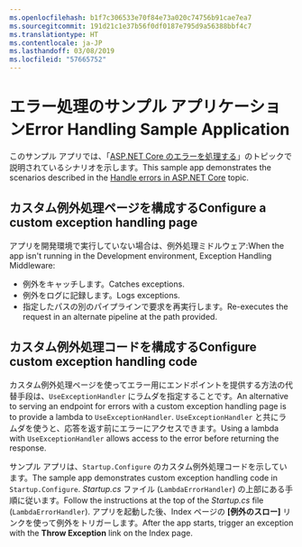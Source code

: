 ```yaml
---
ms.openlocfilehash: b1f7c306533e70f84e73a020c74756b91cae7ea7
ms.sourcegitcommit: 191d21c1e37b56f0df0187e795d9a56388bbf4c7
ms.translationtype: HT
ms.contentlocale: ja-JP
ms.lasthandoff: 03/08/2019
ms.locfileid: "57665752"
---
```

# <a name="error-handling-sample-application"></a><span data-ttu-id="e9caf-101">エラー処理のサンプル アプリケーション</span><span class="sxs-lookup"><span data-stu-id="e9caf-101">Error Handling Sample Application</span></span>

<span data-ttu-id="e9caf-102">このサンプル アプリでは、「[ASP.NET Core のエラーを処理する](https://docs.microsoft.com/aspnet/core/fundamentals/error-handling)」のトピックで説明されているシナリオを示します。</span><span class="sxs-lookup"><span data-stu-id="e9caf-102">This sample app demonstrates the scenarios described in the [Handle errors in ASP.NET Core](https://docs.microsoft.com/aspnet/core/fundamentals/error-handling) topic.</span></span>

## <a name="configure-a-custom-exception-handling-page"></a><span data-ttu-id="e9caf-103">カスタム例外処理ページを構成する</span><span class="sxs-lookup"><span data-stu-id="e9caf-103">Configure a custom exception handling page</span></span>

<span data-ttu-id="e9caf-104">アプリを開発環境で実行していない場合は、例外処理ミドルウェア:</span><span class="sxs-lookup"><span data-stu-id="e9caf-104">When the app isn't running in the Development environment, Exception Handling Middleware:</span></span>

* <span data-ttu-id="e9caf-105">例外をキャッチします。</span><span class="sxs-lookup"><span data-stu-id="e9caf-105">Catches exceptions.</span></span>
* <span data-ttu-id="e9caf-106">例外をログに記録します。</span><span class="sxs-lookup"><span data-stu-id="e9caf-106">Logs exceptions.</span></span>
* <span data-ttu-id="e9caf-107">指定したパスの別のパイプラインで要求を再実行します。</span><span class="sxs-lookup"><span data-stu-id="e9caf-107">Re-executes the request in an alternate pipeline at the path provided.</span></span>

## <a name="configure-custom-exception-handling-code"></a><span data-ttu-id="e9caf-108">カスタム例外処理コードを構成する</span><span class="sxs-lookup"><span data-stu-id="e9caf-108">Configure custom exception handling code</span></span>

<span data-ttu-id="e9caf-109">カスタム例外処理ページを使ってエラー用にエンドポイントを提供する方法の代替手段は、`UseExceptionHandler` にラムダを指定することです。</span><span class="sxs-lookup"><span data-stu-id="e9caf-109">An alternative to serving an endpoint for errors with a custom exception handling page is to provide a lambda to `UseExceptionHandler`.</span></span> <span data-ttu-id="e9caf-110">`UseExceptionHandler` と共にラムダを使うと、応答を返す前にエラーにアクセスできます。</span><span class="sxs-lookup"><span data-stu-id="e9caf-110">Using a lambda with `UseExceptionHandler` allows access to the error before returning the response.</span></span>

<span data-ttu-id="e9caf-111">サンプル アプリは、`Startup.Configure` のカスタム例外処理コードを示しています。</span><span class="sxs-lookup"><span data-stu-id="e9caf-111">The sample app demonstrates custom exception handling code in `Startup.Configure`.</span></span> <span data-ttu-id="e9caf-112">*Startup.cs* ファイル (`LambdaErrorHandler`) の上部にある手順に従います。</span><span class="sxs-lookup"><span data-stu-id="e9caf-112">Follow the instructions at the top of the *Startup.cs* file (`LambdaErrorHandler`).</span></span> <span data-ttu-id="e9caf-113">アプリを起動した後、Index ページの **[例外のスロー]** リンクを使って例外をトリガーします。</span><span class="sxs-lookup"><span data-stu-id="e9caf-113">After the app starts, trigger an exception with the **Throw Exception** link on the Index page.</span></span>
